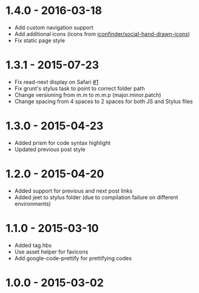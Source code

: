 # 1.4.0 - 2016-03-18
  - Add custom navigation support
  - Add additional icons (icons from [iconfinder/social-hand-drawn-icons](https://www.iconfinder.com/iconsets/social-hand-drawn-icons))
  - Fix static page style
# 1.3.1 - 2015-07-23
  - Fix read-next display on Safari [#1](https://github.com/dcefram/stupendous/issues/1)
  - Fix grunt's stylus task to point to correct folder path
  - Change versioning from m.m to m.m.p (major.minor.patch)
  - Change spacing from 4 spaces to 2 spaces for both JS and Stylus files
# 1.3.0 - 2015-04-23
  - Added prism for code syntax highlight
  - Updated previous post style
# 1.2.0 - 2015-04-20
  - Added support for previous and next post links
  - Added jeet to stylus folder (due to compilation failure on different environments)
# 1.1.0 - 2015-03-10
  - Added tag.hbs
  - Use asset helper for favicons
  - Add google-code-prettify for prettifying codes
# 1.0.0 - 2015-03-02